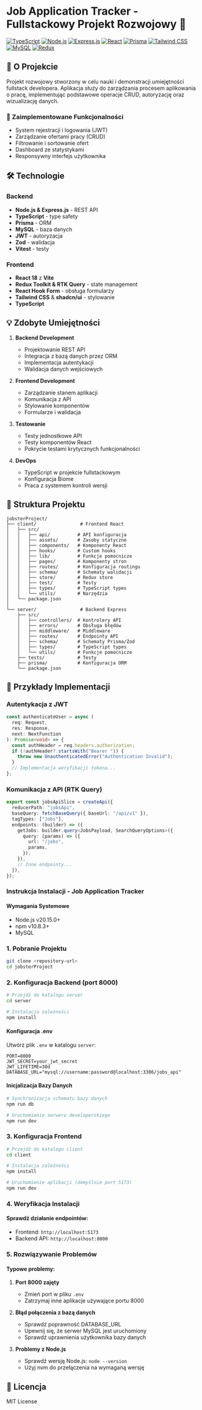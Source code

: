 # Job Application Tracker - Fullstackowy Projekt Rozwojowy 🚀

[![TypeScript](https://img.shields.io/badge/TypeScript-007ACC?style=for-the-badge&logo=typescript&logoColor=white)](https://www.typescriptlang.org/)
[![Node.js](https://img.shields.io/badge/Node.js-43853D?style=for-the-badge&logo=node.js&logoColor=white)](https://nodejs.org/)
[![Express.js](https://img.shields.io/badge/Express.js-404D59?style=for-the-badge)](https://expressjs.com/)
[![React](https://img.shields.io/badge/React-20232A?style=for-the-badge&logo=react&logoColor=61DAFB)](https://reactjs.org/)
[![Prisma](https://img.shields.io/badge/Prisma-3982CE?style=for-the-badge&logo=Prisma&logoColor=white)](https://www.prisma.io/)
[![Tailwind CSS](https://img.shields.io/badge/Tailwind_CSS-38B2AC?style=for-the-badge&logo=tailwind-css&logoColor=white)](https://tailwindcss.com/)
[![MySQL](https://img.shields.io/badge/MySQL-005C84?style=for-the-badge&logo=mysql&logoColor=white)](https://www.mysql.com/)
[![Redux](https://img.shields.io/badge/Redux-593D88?style=for-the-badge&logo=redux&logoColor=white)](https://redux.js.org/)

## 📝 O Projekcie

Projekt rozwojowy stworzony w celu nauki i demonstracji umiejętności fullstack developera. Aplikacja służy do zarządzania procesem aplikowania o pracę, implementując podstawowe operacje CRUD, autoryzację oraz wizualizację danych.

### 🌟 Zaimplementowane Funkcjonalności

- System rejestracji i logowania (JWT)
- Zarządzanie ofertami pracy (CRUD)
- Filtrowanie i sortowanie ofert
- Dashboard ze statystykami
- Responsywny interfejs użytkownika

## 🛠️ Technologie

### Backend
- **Node.js & Express.js** - REST API
- **TypeScript** - type safety
- **Prisma** - ORM
- **MySQL** - baza danych
- **JWT** - autoryzacja
- **Zod** - walidacja
- **Vitest** - testy

### Frontend
- **React 18** z **Vite**
- **Redux Toolkit & RTK Query** - state management
- **React Hook Form** - obsługa formularzy
- **Tailwind CSS** & **shadcn/ui** - stylowanie
- **TypeScript**

## 💡 Zdobyte Umiejętności

1. **Backend Development**
   - Projektowanie REST API
   - Integracja z bazą danych przez ORM
   - Implementacja autentykacji
   - Walidacja danych wejściowych

2. **Frontend Development**
   - Zarządzanie stanem aplikacji
   - Komunikacja z API
   - Stylowanie komponentów
   - Formularze i walidacja

3. **Testowanie**
   - Testy jednostkowe API
   - Testy komponentów React
   - Pokrycie testami krytycznych funkcjonalności

4. **DevOps**
   - TypeScript w projekcie fullstackowym
   - Konfiguracja Biome
   - Praca z systemem kontroli wersji

## 🔧 Struktura Projektu
```
jobsterProject/
├── client/                # Frontend React
│   ├── src/
│   │   ├── api/          # API konfiguracja
│   │   ├── assets/       # Zasoby statyczne
│   │   ├── components/   # Komponenty React
│   │   ├── hooks/        # Custom hooks
│   │   ├── lib/          # Funkcje pomocnicze
│   │   ├── pages/        # Komponenty stron
│   │   ├── routes/       # Konfiguracja routingu
│   │   ├── schema/       # Schematy walidacji
│   │   ├── store/        # Redux store
│   │   ├── test/         # Testy
│   │   ├── types/        # TypeScript types
│   │   └── utils/        # Narzędzia
│   └── package.json
│
└── server/                # Backend Express
    ├── src/
    │   ├── controllers/  # Kontrolery API
    │   ├── errors/       # Obsługa błędów
    │   ├── middleware/   # Middleware
    │   ├── routes/       # Endpointy API
    │   ├── schema/       # Schematy Prisma/Zod
    │   ├── types/        # TypeScript types
    │   └── utils/        # Funkcje pomocnicze
    ├── tests/            # Testy
    ├── prisma/           # Konfiguracja ORM
    └── package.json
```
## 🧪 Przykłady Implementacji

### Autentykacja z JWT
```typescript
const authenticateUser = async (
  req: Request,
  res: Response,
  next: NextFunction
): Promise<void> => {
  const authHeader = req.headers.authorization;
  if (!authHeader?.startsWith("Bearer ")) {
    throw new UnauthenticatedError("Authentication Invalid");
  }
  // Implementacja weryfikacji tokena...
};
```

### Komunikacja z API (RTK Query)
```typescript
export const jobsApiSlice = createApi({
  reducerPath: "jobsApi",
  baseQuery: fetchBaseQuery({ baseUrl: "/api/v1" }),
  tagTypes: ["Jobs"],
  endpoints: (builder) => ({
    getJobs: builder.query<JobsPayload, SearchQueryOptions>({
      query: (params) => ({
        url: "/jobs",
        params,
      }),
    }),
    // Inne endpointy...
  }),
});
```

### Instrukcja Instalacji - Job Application Tracker

#### Wymagania Systemowe
- Node.js v20.15.0+
- npm v10.8.3+
- MySQL

### 1. Pobranie Projektu
```bash
git clone <repository-url>
cd jobsterProject
```

### 2. Konfiguracja Backend (port 8000)

```bash
# Przejdź do katalogu server
cd server

# Instalacja zależności
npm install
```

#### Konfiguracja .env
Utwórz plik `.env` w katalogu `server`:
```env
PORT=8000
JWT_SECRET=your_jwt_secret
JWT_LIFETIME=30d
DATABASE_URL="mysql://username:password@localhost:3306/jobs_api"
```

#### Inicjalizacja Bazy Danych
```bash
# Synchronizacja schematu bazy danych
npm run db

# Uruchomienie serwera developerskiego
npm run dev
```

### 3. Konfiguracja Frontend

```bash
# Przejdź do katalogu client
cd client

# Instalacja zależności
npm install

# Uruchomienie aplikacji (domyślnie port 5173)
npm run dev
```

### 4. Weryfikacja Instalacji

#### Sprawdź działanie endpointów:
- Frontend: `http://localhost:5173`
- Backend API: `http://localhost:8000`


### 5. Rozwiązywanie Problemów

#### Typowe problemy:
1. **Port 8000 zajęty**
   - Zmień port w pliku `.env`
   - Zatrzymaj inne aplikacje używające portu 8000

2. **Błąd połączenia z bazą danych**
   - Sprawdź poprawność DATABASE_URL
   - Upewnij się, że serwer MySQL jest uruchomiony
   - Sprawdź uprawnienia użytkownika bazy danych

3. **Problemy z Node.js**
   - Sprawdź wersję Node.js: `node --version`
   - Użyj nvm do przełączenia na wymaganą wersję


## 📄 Licencja

MIT License
